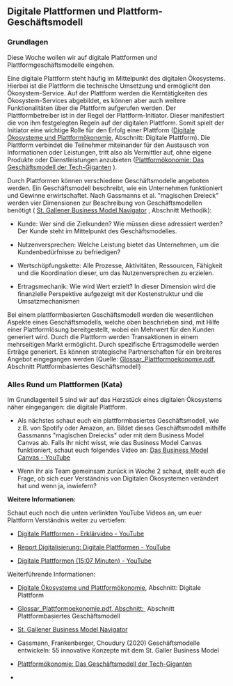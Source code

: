## Digitale Plattformen und Plattform-Geschäftsmodell

### Grundlagen

Diese Woche wollen wir auf digitale Plattformen und Plattformgeschäftsmodelle eingehen.

Eine digitale Plattform steht häufig im Mittelpunkt des digitalen Ökosystems. Hierbei ist die Plattform die technische Umsetzung und ermöglicht den Ökosystem-Service. Auf der Plattform werden die Kerntätigkeiten des Ökosystem-Services abgebildet, es können aber auch weitere Funktionalitäten über die Plattform aufgerufen werden. Der Plattformbetreiber ist in der Regel der Plattform-Initiator. Dieser manifestiert die von ihm festgelegten Regeln auf der digitalen Plattform. Somit spielt der Initiator eine wichtige Rolle für den Erfolg einer Plattform ([Digitale Ökosysteme und Plattformökonomie](https://www.informatik-aktuell.de/management-und-recht/digitalisierung/digitale-oekosysteme-und-plattformoekonomie.html), Abschnitt: Digitale Plattform). Die Plattform verbindet die Teilnehmer miteinander für den Austausch von Informationen oder Leistungen, tritt also als Vermittler auf, ohne eigene Produkte oder Dienstleistungen anzubieten ([Plattformökonomie: Das Geschäftsmodell der Tech-Giganten](https://blog.hubspot.de/sales/plattformoekonomie) ).

Durch Plattformen können verschiedene Geschäftsmodelle angeboten werden. Ein Geschäftsmodell beschreibt, wie ein Unternehmen funktioniert und Gewinne erwirtschaftet. Nach Gassmanns et al. "magischen Dreieck" werden vier Dimensionen zur Beschreibung von Geschäftsmodellen benötigt ( [St. Gallener Business Model Navigator](https://www.linkedin.com/pulse/teil-2-st-gallener-business-model-navigator-christian-hoffmeister/?originalSubdomain=de) , Abschnitt Methodik):

- Kunde: Wer sind die Zielkunden? Wie müssen diese adressiert werden? Der Kunde steht im Mittelpunkt des Geschäftsmodelles.

- Nutzenversprechen: Welche Leistung bietet das Unternehmen, um die Kundenbedürfnisse zu befriedigen?

- Wertschöpfungskette: Alle Prozesse, Aktivitäten, Ressourcen, Fähigkeit und die Koordination dieser, um das Nutzenversprechen zu erzielen.

- Ertragsmechanik: Wie wird Wert erzielt? In dieser Dimension wird die finanzielle Perspektive aufgezeigt mit der Kostenstruktur und die Umsatzmechanismen

Bei einem plattformbasierten Geschäftsmodell werden die wesentlichen Aspekte eines Geschäftsmodells, welche oben beschrieben sind, mit Hilfe einer Plattformlösung bereitgestellt, wobei ein Mehrwert für den Kunden generiert wird. Durch die Plattform werden Transaktionen in einem mehrseitigen Markt ermöglicht. Durch spezifische Ertragsmodelle werden Erträge generiert. Es können strategische Partnerschaften für ein breiteres Angebot eingegangen werden (Quelle: [Glossar_Plattformoekonomie.pdf](https://www.mittelstand-digital-wertnetzwerke.de/fileadmin/user_upload/Glossar_Plattformoekonomie.pdf), Abschnitt Plattformbasiertes Geschäftsmodell)

### Alles Rund um Plattformen (Kata)

Im Grundlagenteil 5 sind wir auf das Herzstück eines digitalen Ökosystems näher eingegangen: die digitale Plattform.

- Als nächstes schaut euch ein plattformbasiertes Geschäftsmodell, wie z.B. von Spotify oder Amazon, an. Bildet dieses Geschäftsmodell mithilfe Gassmanns "magischen Dreiecks" oder mit dem Business Model Canvas ab. Falls ihr nicht wisst, wie das Business Model Canvas funktioniert, schaut euch folgendes Video an: [Das Business Model Canvas - YouTube](https://www.youtube.com/watch?v=g6WBrvbTQdg)

- Wenn ihr als Team gemeinsam zurück in Woche 2 schaut, stellt euch die Frage, ob sich euer Verständnis von Digitalen Ökosystemen verändert hat und wenn ja, inwiefern?

**Weitere Informationen:**

Schaut euch noch die unten verlinkten YouTube Videos an, um euer Plattform Verständnis weiter zu vertiefen:

- [Digitale Plattformen - Erklärvideo - YouTube](https://www.youtube.com/watch?v=qwLs-n9PkgE)

- [Report Digitalisierung: Digitale Plattformen - YouTube](https://www.youtube.com/watch?v=LOL_fGTtVn0)

- [Digitale Plattformen (15:07 Minuten) - YouTube](https://www.youtube.com/watch?v=_UtpdS5mcdE)

Weiterführende Informationen:

- [Digitale Ökosysteme und Plattformökonomie](https://www.informatik-aktuell.de/management-und-recht/digitalisierung/digitale-oekosysteme-und-plattformoekonomie.html), Abschnitt: Digitale Plattform

- [Glossar_Plattformoekonomie.pdf, Abschnitt: ](https://www.mittelstand-digital-wertnetzwerke.de/fileadmin/user_upload/Glossar_Plattformoekonomie.pdf) Abschnitt Plattformbasiertes Geschäftsmodell

- [St. Gallener Business Model Navigator](https://www.linkedin.com/pulse/teil-2-st-gallener-business-model-navigator-christian-hoffmeister/?originalSubdomain=de)

- Gassmann, Frankenberger, Choudury (2020) Geschäftsmodelle entwickeln: 55 innovative Konzepte mit dem St. Galler Business Model

- [Plattformökonomie: Das Geschäftsmodell der Tech-Giganten](https://blog.hubspot.de/sales/plattformoekonomie)

- 
